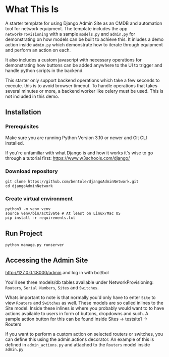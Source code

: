 # What This Is
A starter template for using Django Admin Site as an CMDB and automation tool for network equipment. The template includes the app `networkProvisioning`
with a sample `models.py` and `admin.py` for demonstrating on how models can be built to achieve this. It inludes a demo action inside `admin.py`
which demonstrate how to iterate through equipment and perform an action on each.

It also includes a custom javascript with necessary operations for demonstrating how buttons can be added anywhere to the UI to trigger and handle python scripts in the backend.

This starter only support backend operations which take a few seconds to execute. this is to avoid browser timeout. To handle operations that takes several minutes or more, a backend worker like celery must be used.
This is not included in this demo.

## Installation

### Prerequisites

Make sure you are running Python Version 3.10 or newer and Git CLI installed.

If you're unfamiliar with what Django is and how it works it's wise to go through a tutorial first: https://www.w3schools.com/django/

### Download repository

```
git clone https://github.com/bentole/djangoAdminNetwork.git
cd djangoAdminNetwork
```

### Create virtual environment
```
python3 -m venv venv
source venv/bin/activate # At least on Linux/Mac OS
pip install -r requirements.txt
```

## Run Project

`python manage.py runserver`

## Accessing the Admin Site

http://127.0.0.1:8000/admin and log in with bol/bol

You'll see three models/db tables available under NetworkProvisioning: `Routers`, `Serial Numbers`, `Sites` and `Switches`. 

Whats important to note is that normally you'd only have to enter `Site` to view `Routers` and `Switches` as well. These models are so called inlines to the Site model. Inside these inlines is where you probably would want to to have actions available to users in form of buttons, dropdowns and such. A sample action button for this can be found inside Sites -> testsite1 -> Routers

If you want to perform a custom action on selected routers or switches, you can define this using the admin.actions decorator. An example of this is defined in `admin_actions.py` and attached to the `Routers` model inside `admin.py`
